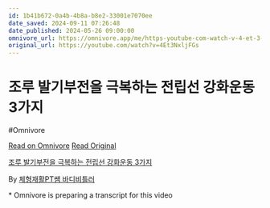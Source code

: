 ```yaml
---
id: 1b41b672-0a4b-4b8a-b8e2-33001e7070ee
date_saved: 2024-09-11 07:26:48
date_published: 2024-05-26 09:00:00
omnivore_url: https://omnivore.app/me/https-youtube-com-watch-v-4-et-3-nxlj-f-gs-191de0beb44
original_url: https://youtube.com/watch?v=4Et3NxljFGs
---
```


# 조루 발기부전을 극복하는 전립선 강화운동 3가지
#Omnivore
 
[Read on Omnivore](https://omnivore.app/me/https-youtube-com-watch-v-4-et-3-nxlj-f-gs-191de0beb44)
[Read Original](https://youtube.com/watch?v=4Et3NxljFGs)
 
[조루 발기부전을 극복하는 전립선 강화운동 3가지](https://youtube.com/watch?v=4Et3NxljFGs)

By [체형재활PT쌤 바디비틀러](https://www.youtube.com/@%EB%B0%94%EB%94%94%EB%B9%84%ED%8B%80%EB%9F%AC)

\* Omnivore is preparing a transcript for this video
